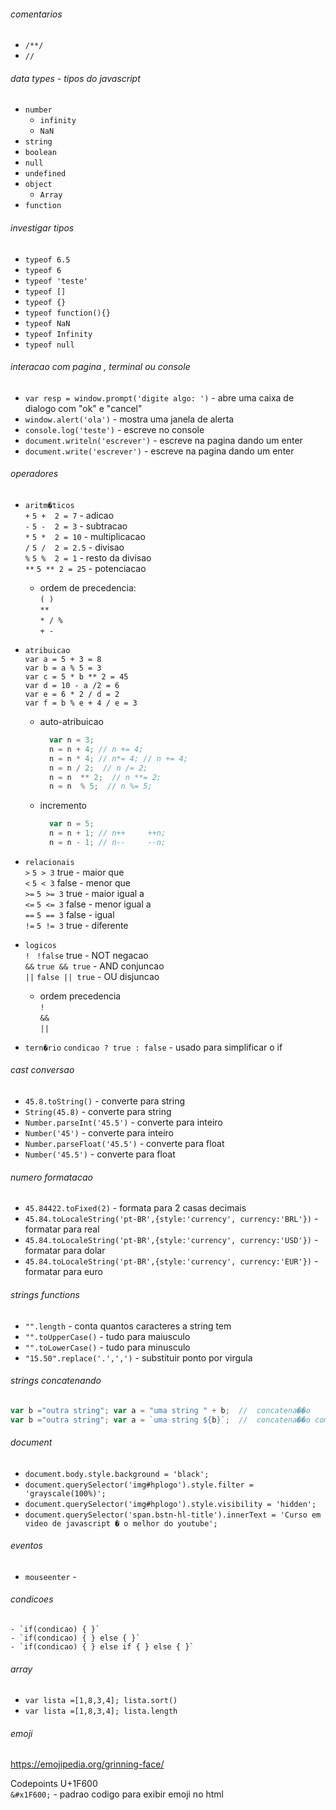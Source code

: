 
###### comentarios
- `/**/`
- `//`

###### data types - tipos do javascript
- `number`
    - `infinity`
    - `NaN`
- `string`
- `boolean`
- `null`
- `undefined`
- `object`
    - `Array`
- `function`    

###### investigar tipos
- `typeof 6.5`
- `typeof 6`
- `typeof 'teste'`
- `typeof []`
- `typeof {}`
- `typeof function(){}`
- `typeof NaN`
- `typeof Infinity`
- `typeof null`
 
###### interacao com pagina , terminal ou console
- `var resp = window.prompt('digite algo: ')` - abre uma caixa de dialogo com "ok" e "cancel" 
- `window.alert('ola')` - mostra uma janela de alerta
- `console.log('teste')` - escreve no console
- `document.writeln('escrever')` - escreve na pagina dando um enter
- `document.write('escrever')` - escreve na pagina dando um enter





###### operadores<br>
- `aritm�ticos` <br>
    `+`    `5 +  2 = 7`   - adicao <br>
    `-`    `5 -  2 = 3`   - subtracao <br>
    `*`    `5 *  2 = 10`  - multiplicacao <br>
    `/`    `5 /  2 = 2.5` - divisao <br>
    `%`    `5 %  2 = 1`   - resto da divisao <br>
    `**`   `5 ** 2 = 25`  - potenciacao <br>
    - ordem de precedencia:<br>
        `( )` <br>
        `**` <br>
        `* / %` <br>
        `+ -` <br>
    
- `atribuicao` <br>
    `var a = 5 + 3 = 8` <br>
    `var b = a % 5 = 3` <br>
    `var c = 5 * b ** 2 = 45` <br>
    `var d = 10 - a /2 = 6` <br>
    `var e = 6 * 2 / d = 2` <br>
    `var f = b % e + 4 / e = 3` <br>
    
    - auto-atribuicao<br>
        ````javascript
          var n = 3;
          n = n + 4; // n += 4;
          n = n * 4; // n*= 4; // n += 4; 
          n = n / 2;  // n /= 2;
          n = n  ** 2;  // n **= 2;
          n = n  % 5;  // n %= 5;

        ````
        
    - incremento<br>
        ````javascript
          var n = 5;
          n = n + 1; // n++     ++n;
          n = n - 1; // n--     --n;

        ````  
    
    
- `relacionais` <br>
    `>`    `5 > 3`   true  - maior que <br>
    `<`    `5 < 3`   false - menor que <br>
    `>=`   `5 >= 3`  true  - maior igual a <br>
    `<=`   `5 <= 3`  false - menor igual a  <br>
    `==`    `5 == 3` false  - igual <br>
    `!=`    `5 != 3` true  - diferente <br>
    
- `logicos` <br>
    `!`    ` !false` true  - NOT negacao<br>
    `&&`    `true && true`  - AND conjuncao<br>
    `||`    `false || true` - OU disjuncao<br>
    
    - ordem precedencia<br>
        `!`<br>
        `&&`<br>
        `||`<br>
    
- `tern�rio`
    ` condicao ? true : false ` - usado para simplificar o if
    
    
###### cast conversao
- `45.8.toString()` - converte para string
- `String(45.8)` - converte para string
- `Number.parseInt('45.5')` - converte para inteiro
- `Number('45')` - converte para inteiro
- `Number.parseFloat('45.5')` - converte para float
- `Number('45.5')` - converte para float

###### numero formatacao
- `45.84422.toFixed(2)` - formata para 2 casas decimais
- `45.84.toLocaleString('pt-BR',{style:'currency', currency:'BRL'})` - formatar para real
- `45.84.toLocaleString('pt-BR',{style:'currency', currency:'USD'})` - formatar para dolar
- `45.84.toLocaleString('pt-BR',{style:'currency', currency:'EUR'})` - formatar para euro

###### strings functions
- `"".length` - conta quantos caracteres a string tem
- `"".toUpperCase()` - tudo para maiusculo
- `"".toLowerCase()` - tudo para minusculo
- `"15.50".replace('.',',')` - substituir ponto por virgula

###### strings concatenando
````javascript
var b ="outra string"; var a = "uma string " + b;  //  concatena��o
var b ="outra string"; var a = `uma string ${b}`;  //  concatena��o com template string
````

###### document
- `document.body.style.background = 'black';`
- `document.querySelector('img#hplogo').style.filter = 'grayscale(100%)';`
- `document.querySelector('img#hplogo').style.visibility = 'hidden';`
- `document.querySelector('span.bstn-hl-title').innerText = 'Curso em video de javascript � o melhor do youtube';`

###### eventos
- `mouseenter` - 


###### condicoes
    - `if(condicao) { }`
    - `if(condicao) { } else { }`
    - `if(condicao) { } else if { } else { }`
    
###### array
 - `var lista =[1,8,3,4]; lista.sort() `
 - `var lista =[1,8,3,4]; lista.length `
 
 ###### emoji
https://emojipedia.org/grinning-face/

Codepoints U+1F600<br>
`&#x1F600;` - padrao codigo para exibir emoji no html
